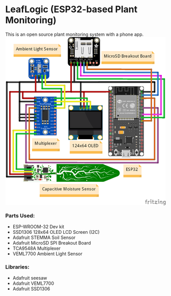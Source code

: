 
<h1>LeafLogic (ESP32-based Plant Monitoring)</h1>
   
<div>
  This is an open source plant monitoring system with a phone app. 

</div>

<div>
  <div align="center">
    <img src="PinLayout.png" alt="Pin Layout" align=center width=650px></img>
  </div>
  
  
  <h3>Parts Used:</h3>
  <ul>
    <li>ESP-WROOM-32 Dev kit</li>
    <li>SSD1306 128x64 OLED LCD Screen (I2C)</li>
    <li>Adafruit STEMMA Soil Sensor</li>
    <li>Adafruit MicroSD SPI Breakout Board</li>
    <li>TCA9548A Multiplexer</li>
    <li>VEML7700 Ambient Light Sensor</li>
  </ul>

  <h3>Libraries:</h3>
  <ul>
    <li>Adafruit seesaw</li>
    <li>Adafruit VEML7700</li>
    <li>Adafruit SSD1306</li>
  </ul>
</div>
